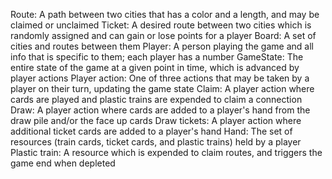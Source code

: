 Route: A path between two cities that has a color and a length, and may be claimed or unclaimed
Ticket: A desired route between two cities which is randomly assigned and can gain or lose points for a player
Board: A set of cities and routes between them
Player: A person playing the game and all info that is specific to them; each player has a number
GameState: The entire state of the game at a given point in time, which is advanced by player actions
Player action: One of three actions that may be taken by a player on their turn, updating the game state
Claim: A player action where cards are played and plastic trains are expended to claim a connection
Draw: A player action where cards are added to a player's hand from the draw pile and/or the face up cards
Draw tickets: A player action where additional ticket cards are added to a player's hand
Hand: The set of resources (train cards, ticket cards, and plastic trains) held by a player
Plastic train: A resource which is expended to claim routes, and triggers the game end when depleted
